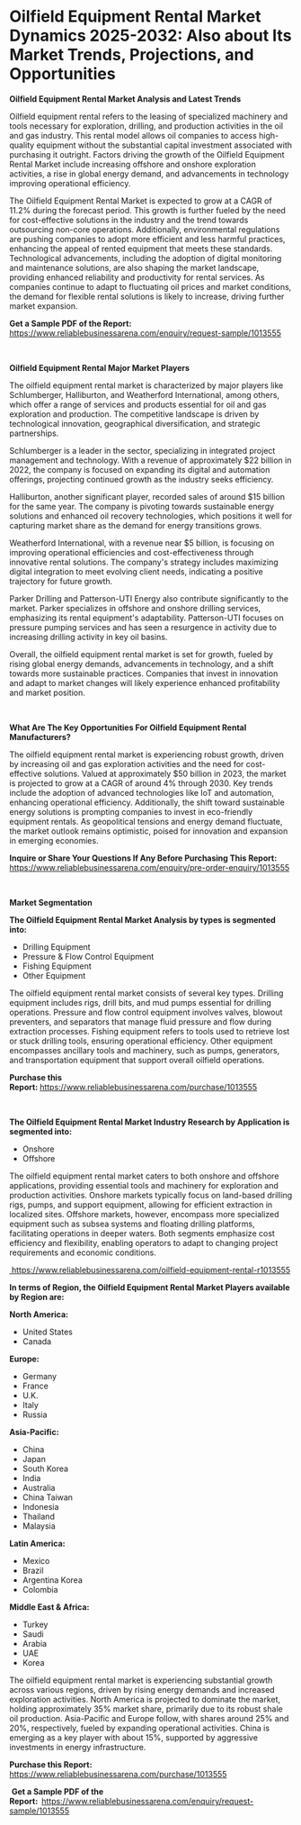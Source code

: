 <p><h1>Oilfield Equipment Rental Market Dynamics 2025-2032: Also about Its Market Trends, Projections, and Opportunities</h1></p><p><strong>Oilfield Equipment Rental Market Analysis and Latest Trends</strong></p>
<p><p>Oilfield equipment rental refers to the leasing of specialized machinery and tools necessary for exploration, drilling, and production activities in the oil and gas industry. This rental model allows oil companies to access high-quality equipment without the substantial capital investment associated with purchasing it outright. Factors driving the growth of the Oilfield Equipment Rental Market include increasing offshore and onshore exploration activities, a rise in global energy demand, and advancements in technology improving operational efficiency.</p><p>The Oilfield Equipment Rental Market is expected to grow at a CAGR of 11.2% during the forecast period. This growth is further fueled by the need for cost-effective solutions in the industry and the trend towards outsourcing non-core operations. Additionally, environmental regulations are pushing companies to adopt more efficient and less harmful practices, enhancing the appeal of rented equipment that meets these standards. Technological advancements, including the adoption of digital monitoring and maintenance solutions, are also shaping the market landscape, providing enhanced reliability and productivity for rental services. As companies continue to adapt to fluctuating oil prices and market conditions, the demand for flexible rental solutions is likely to increase, driving further market expansion.</p></p>
<p><strong>Get a Sample PDF of the Report:&nbsp;</strong> <a href="https://www.reliablebusinessarena.com/enquiry/request-sample/1013555?utm_campaign=3573&utm_medium=2&utm_source=Github&utm_content=ia&utm_term=17042025&utm_id=oilfield-equipment-rental">https://www.reliablebusinessarena.com/enquiry/request-sample/1013555</a></p>
<p>&nbsp;</p>
<p><strong>Oilfield Equipment Rental Major Market Players</strong></p>
<p><p>The oilfield equipment rental market is characterized by major players like Schlumberger, Halliburton, and Weatherford International, among others, which offer a range of services and products essential for oil and gas exploration and production. The competitive landscape is driven by technological innovation, geographical diversification, and strategic partnerships.</p><p>Schlumberger is a leader in the sector, specializing in integrated project management and technology. With a revenue of approximately $22 billion in 2022, the company is focused on expanding its digital and automation offerings, projecting continued growth as the industry seeks efficiency.</p><p>Halliburton, another significant player, recorded sales of around $15 billion for the same year. The company is pivoting towards sustainable energy solutions and enhanced oil recovery technologies, which positions it well for capturing market share as the demand for energy transitions grows.</p><p>Weatherford International, with a revenue near $5 billion, is focusing on improving operational efficiencies and cost-effectiveness through innovative rental solutions. The company's strategy includes maximizing digital integration to meet evolving client needs, indicating a positive trajectory for future growth.</p><p>Parker Drilling and Patterson-UTI Energy also contribute significantly to the market. Parker specializes in offshore and onshore drilling services, emphasizing its rental equipment's adaptability. Patterson-UTI focuses on pressure pumping services and has seen a resurgence in activity due to increasing drilling activity in key oil basins.</p><p>Overall, the oilfield equipment rental market is set for growth, fueled by rising global energy demands, advancements in technology, and a shift towards more sustainable practices. Companies that invest in innovation and adapt to market changes will likely experience enhanced profitability and market position.</p></p>
<p>&nbsp;</p>
<p><strong>What Are The Key Opportunities For Oilfield Equipment Rental Manufacturers?</strong></p>
<p><p>The oilfield equipment rental market is experiencing robust growth, driven by increasing oil and gas exploration activities and the need for cost-effective solutions. Valued at approximately $50 billion in 2023, the market is projected to grow at a CAGR of around 4% through 2030. Key trends include the adoption of advanced technologies like IoT and automation, enhancing operational efficiency. Additionally, the shift toward sustainable energy solutions is prompting companies to invest in eco-friendly equipment rentals. As geopolitical tensions and energy demand fluctuate, the market outlook remains optimistic, poised for innovation and expansion in emerging economies.</p></p>
<p><strong>Inquire or Share Your Questions If Any Before Purchasing This Report:</strong> <a href="https://www.reliablebusinessarena.com/enquiry/pre-order-enquiry/1013555?utm_campaign=3573&utm_medium=2&utm_source=Github&utm_content=ia&utm_term=17042025&utm_id=oilfield-equipment-rental">https://www.reliablebusinessarena.com/enquiry/pre-order-enquiry/1013555</a></p>
<p>&nbsp;</p>
<p><strong>Market Segmentation</strong></p>
<p><strong>The Oilfield Equipment Rental Market Analysis by types is segmented into:</strong></p>
<p><ul><li>Drilling Equipment</li><li>Pressure & Flow Control Equipment</li><li>Fishing Equipment</li><li>Other Equipment</li></ul></p>
<p><p>The oilfield equipment rental market consists of several key types. Drilling equipment includes rigs, drill bits, and mud pumps essential for drilling operations. Pressure and flow control equipment involves valves, blowout preventers, and separators that manage fluid pressure and flow during extraction processes. Fishing equipment refers to tools used to retrieve lost or stuck drilling tools, ensuring operational efficiency. Other equipment encompasses ancillary tools and machinery, such as pumps, generators, and transportation equipment that support overall oilfield operations.</p></p>
<p><strong>Purchase this Report:&nbsp;</strong><a href="https://www.reliablebusinessarena.com/purchase/1013555?utm_campaign=3573&utm_medium=2&utm_source=Github&utm_content=ia&utm_term=17042025&utm_id=oilfield-equipment-rental">https://www.reliablebusinessarena.com/purchase/1013555</a></p>
<p>&nbsp;</p>
<p><strong>The Oilfield Equipment Rental Market Industry Research by Application is segmented into:</strong></p>
<p><ul><li>Onshore</li><li>Offshore</li></ul></p>
<p><p>The oilfield equipment rental market caters to both onshore and offshore applications, providing essential tools and machinery for exploration and production activities. Onshore markets typically focus on land-based drilling rigs, pumps, and support equipment, allowing for efficient extraction in localized sites. Offshore markets, however, encompass more specialized equipment such as subsea systems and floating drilling platforms, facilitating operations in deeper waters. Both segments emphasize cost efficiency and flexibility, enabling operators to adapt to changing project requirements and economic conditions.</p></p>
<p><a href="https://www.reliablebusinessarena.com/oilfield-equipment-rental-r1013555?utm_campaign=3573&utm_medium=2&utm_source=Github&utm_content=ia&utm_term=17042025&utm_id=oilfield-equipment-rental">&nbsp;https://www.reliablebusinessarena.com/oilfield-equipment-rental-r1013555</a></p>
<p><strong>In terms of Region, the Oilfield Equipment Rental Market Players available by Region are:</strong></p>
<p>
    <p> <strong> North America: </strong>
        <ul>
            <li>United States</li>
            <li>Canada</li>
        </ul>
        </p> 
    <p> <strong> Europe: </strong>
        <ul>
            <li>Germany</li>
            <li>France</li>
            <li>U.K.</li>
            <li>Italy</li>
            <li>Russia</li>
        </ul>
        </p> 
    <p> <strong> Asia-Pacific: </strong>
        <ul>
            <li>China</li>
            <li>Japan</li>
            <li>South Korea</li>
            <li>India</li>
            <li>Australia</li>
            <li>China Taiwan</li>
            <li>Indonesia</li>
            <li>Thailand</li>
            <li>Malaysia</li>
        </ul>
        </p> 
    <p> <strong> Latin America: </strong>
        <ul>
            <li>Mexico</li>
            <li>Brazil</li>
            <li>Argentina Korea</li>
            <li>Colombia</li>
        </ul>
        </p> 
    <p> <strong> Middle East & Africa: </strong>
        <ul>
            <li>Turkey</li>
            <li>Saudi</li>
            <li>Arabia</li>
            <li>UAE</li>
            <li>Korea</li>
        </ul>
    </p>
    </p>
<p><p>The oilfield equipment rental market is experiencing substantial growth across various regions, driven by rising energy demands and increased exploration activities. North America is projected to dominate the market, holding approximately 35% market share, primarily due to its robust shale oil production. Asia-Pacific and Europe follow, with shares around 25% and 20%, respectively, fueled by expanding operational activities. China is emerging as a key player with about 15%, supported by aggressive investments in energy infrastructure.</p></p>
<p><strong>Purchase this Report: </strong><a href="https://www.reliablebusinessarena.com/purchase/1013555?utm_campaign=3573&utm_medium=2&utm_source=Github&utm_content=ia&utm_term=17042025&utm_id=oilfield-equipment-rental">https://www.reliablebusinessarena.com/purchase/1013555</a></p>
<p>&nbsp;<strong>Get a Sample PDF of the Report:&nbsp;&nbsp;</strong><a href="https://www.reliablebusinessarena.com/enquiry/request-sample/1013555?utm_campaign=3573&utm_medium=2&utm_source=Github&utm_content=ia&utm_term=17042025&utm_id=oilfield-equipment-rental">https://www.reliablebusinessarena.com/enquiry/request-sample/1013555</a></p>
<p><strong></strong></p>
<p><p></p><p></p><p></p></p>